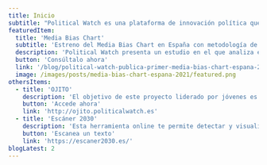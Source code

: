 ```yaml
---
title: Inicio
subtitle: "Political Watch es una plataforma de innovación política que promueve la monitorización, vigilancia y participación ciudadana a través de desarrollos basados en tecnologías cívicas para la promoción del desarrollo sostenible"
featuredItem:
  title: 'Media Bias Chart'
  subtitle: 'Estreno del Media Bias Chart en España con metodología de Ad Fontes'
  description: 'Political Watch presenta un estudio en el que analiza el papel que los 30 principales medios de comunicación escrita de España tienen en el abordaje de la actualidad mediática y política y su contribución a la polarización en la que la sociedad está inmersa en temas tan relevantes y sensibles como la "Ley trans".'
  button: 'Consúltalo ahora'
  link: '/blog/political-watch-publica-primer-media-bias-chart-espana-2021'
  image: /images/posts/media-bias-chart-espana-2021/featured.png
othersItems:
  - title: 'OJITO'
    description: 'El objetivo de este proyecto liderado por jóvenes es promover una cultura de rendición de cuentas de los decisores públicos a través de la monitorización de la actividad de los grupos parlamentarios y el Gobierno en torno a una serie de temáticas seleccionadas y el desarrollo de una campaña de incidencia pública.'
    button: 'Accede ahora'
    link: 'http://ojito.politicalwatch.es'
  - title: 'Escáner 2030'
    description: 'Esta herramienta online te permite detectar y visualizar la presencia de los diferentes Objetivos de Desarrollo Sostenible (ODS) de las Naciones Unidas en cualquier texto.'
    button: 'Escanea un texto'
    link: 'https://escaner2030.es/'
blogLatest: 2
---
```

<hero></hero>

<newsletter light></newsletter>

<featured
  title="Entre manos"
  :featured="featuredItem"
  :others="othersItems">
</featured>

<lines-of-work></lines-of-work>

<!---
<banner
  bg="/images/bgbanner.jpg"
  title="Lorem ipsum dolor sit amet, consectetur adipiscing elit."
  description="Political Watch es la plataforma formada por tecnólogas, economistas y periodistas que se inscribe dentro de la estrategia de CIECODE como una de sus principales líneas de trabajo."
  button="Saber más"
  link="#enlace">
</banner>

<banner
  title="Lorem ipsum dolor sit amet, consectetur adipiscing elit."
  description="Political Watch es la plataforma formada por tecnólogas, economistas y periodistas que se inscribe dentro de la estrategia de CIECODE como una de sus principales líneas de trabajo."
  button="Saber más"
  link="#enlace">
</banner>
-->

<blog-latest></blog-latest>
